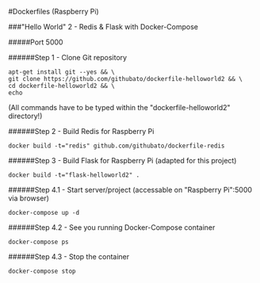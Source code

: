 #Dockerfiles (Raspberry Pi)

###"Hello World" 2 - Redis & Flask with Docker-Compose

#####Port 5000

######Step 1 - Clone Git repository 
```
apt-get install git --yes && \
git clone https://github.com/githubato/dockerfile-helloworld2 && \
cd dockerfile-helloworld2 && \
echo
```

(All commands have to be typed within the "dockerfile-helloworld2" directory!)

######Step 2 - Build Redis for Raspberry Pi 
```
docker build -t="redis" github.com/githubato/dockerfile-redis
```

######Step 3 - Build Flask for Raspberry Pi (adapted for this project)
```
docker build -t="flask-helloworld2" .
```

######Step 4.1 - Start server/project (accessable on "Raspberry Pi":5000 via browser)
```
docker-compose up -d
```

######Step 4.2 - See you running Docker-Compose container
```
docker-compose ps 
```

######Step 4.3 - Stop the container
```
docker-compose stop
```
